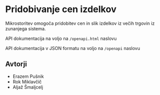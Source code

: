 # Pridobivanje cen izdelkov

Mikrostoritev omogoča pridobitev cen in slik izdelkov iz večih trgovin iz zunanjega sistema.

API dokumentacija na voljo na `/openapi.html` naslovu

API dokumentacija  v JSON formatu na voljo na `/openapi` naslovu

## Avtorji

- Erazem Pušnik
- Rok Miklavčič
- Aljaž Šmaljcelj